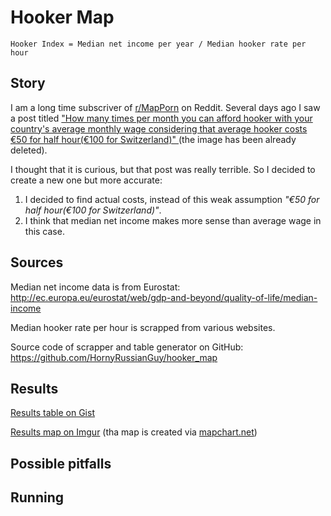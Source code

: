 # Hooker Map

`Hooker Index = Median net income per year / Median hooker rate per hour`

## Story

I am a long time subscriver of [r/MapPorn](https://www.reddit.com/r/MapPorn/) on Reddit.
Several days ago I saw a post titled
[
  "How many times per month you can afford hooker with your country's average monthly wage
  considering that average hooker costs €50 for half hour(€100 for Switzerland)"
](
  https://www.reddit.com/r/MapPorn/comments/7i7vas/how_many_times_per_month_you_can_afford_hooker/
) (the image has been already deleted).

I thought that it is curious, but that post was really terrible.
So I decided to create a new one but more accurate:
1. I decided to find actual costs, instead of this weak assumption _"€50 for half hour(€100 for Switzerland)"_.
2. I think that median net income makes more sense than average wage in this case.

## Sources

Median net income data is from Eurostat: http://ec.europa.eu/eurostat/web/gdp-and-beyond/quality-of-life/median-income

Median hooker rate per hour is scrapped from various websites.

Source code of scrapper and table generator on GitHub: https://github.com/HornyRussianGuy/hooker_map


## Results

[Results table on Gist](https://gist.github.com/HornyRussianGuy/273c9057e2bab307db62175bd098aee4)

[Results map on Imgur](https://i.imgur.com/V17vrHg.png) (tha map is created via [mapchart.net](https://mapchart.net/europe.html))

## Possible pitfalls

## Running
